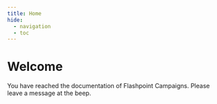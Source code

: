 ```yaml
---
title: Home
hide:
  - navigation
  - toc
---
```

# Welcome

You have reached the documentation of Flashpoint Campaigns. Please leave a message at the beep.